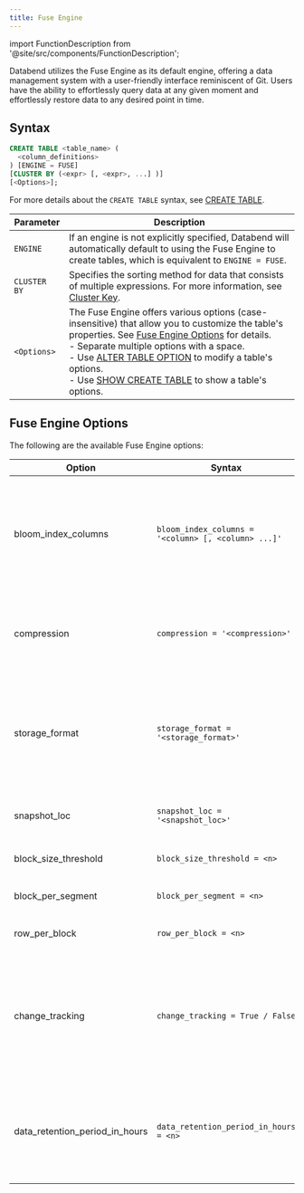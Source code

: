 ```yaml
---
title: Fuse Engine
---
```


import FunctionDescription from '@site/src/components/FunctionDescription';

<FunctionDescription description="Introduced or updated: v1.2.617"/>

Databend utilizes the Fuse Engine as its default engine, offering a data management system with a user-friendly interface reminiscent of Git. Users have the ability to effortlessly query data at any given moment and effortlessly restore data to any desired point in time.

## Syntax

```sql
CREATE TABLE <table_name> (
  <column_definitions>
) [ENGINE = FUSE]
[CLUSTER BY (<expr> [, <expr>, ...] )]
[<Options>];
```

For more details about the `CREATE TABLE` syntax, see [CREATE TABLE](../../10-sql-commands/00-ddl/01-table/10-ddl-create-table.md).

| Parameter    | Description                                                                                                                                                                                                                                                                                                                                                                                                                                                               |
| ------------ | ------------------------------------------------------------------------------------------------------------------------------------------------------------------------------------------------------------------------------------------------------------------------------------------------------------------------------------------------------------------------------------------------------------------------------------------------------------------------- |
| `ENGINE`     | If an engine is not explicitly specified, Databend will automatically default to using the Fuse Engine to create tables, which is equivalent to `ENGINE = FUSE`.                                                                                                                                                                                                                                                                                                          |
| `CLUSTER BY` | Specifies the sorting method for data that consists of multiple expressions. For more information, see [Cluster Key](/guides/performance/cluster-key).                                                                                                                                                                                                                                                                                                                    |
| `<Options>`  | The Fuse Engine offers various options (case-insensitive) that allow you to customize the table's properties. See [Fuse Engine Options](#fuse-engine-options) for details.<br/>- Separate multiple options with a space.<br/>- Use [ALTER TABLE OPTION](../../10-sql-commands/00-ddl/01-table/90-alter-table-option.md) to modify a table's options.<br/>- Use [SHOW CREATE TABLE](../../10-sql-commands/00-ddl/01-table/show-create-table.md) to show a table's options. |

## Fuse Engine Options

The following are the available Fuse Engine options:

| Option                         | Syntax                                              | Description                                                                                                                                                                                                                                                                                                                                                                             |
| ------------------------------ | --------------------------------------------------- | --------------------------------------------------------------------------------------------------------------------------------------------------------------------------------------------------------------------------------------------------------------------------------------------------------------------------------------------------------------------------------------- |
| bloom_index_columns            | `bloom_index_columns = '<column> [, <column> ...]'` | Specifies the columns to be used for the bloom index. The data type of these columns can be Map, Number, String, Date, or Timestamp. If no specific columns are specified, the bloom index is created by default on all supported columns. `bloom_index_columns=''` disables the bloom indexing.                                                                                        |
| compression                    | `compression = '<compression>'`                     | Specifies the compression method for the engine. Compression options include lz4, zstd, snappy, or none. The compression method defaults to zstd in object storage and lz4 in file system (fs) storage.                                                                                                                                                                                 |
| storage_format                 | `storage_format = '<storage_format>'`               | Specifies how data is stored. By default, the storage_format is set to **Parquet**, which offers high compression and is ideal for cloud-native object storage. Additionally, the experimental **Native** format is supported, optimizing memory copy overhead for storage devices like file systems.                                                                                   |
| snapshot_loc                   | `snapshot_loc = '<snapshot_loc>'`                   | Specifies a location parameter in string format, allowing easy sharing of a table without data copy.                                                                                                                                                                                                                                                                                    |
| block_size_threshold           | `block_size_threshold = <n>`                        | Specifies the maximum block size in bytes. Defaults to 104,857,600 bytes.                                                                                                                                                                                                                                                                                                               |
| block_per_segment              | `block_per_segment = <n>`                           | Specifies the maximum number of blocks in a segment. Defaults to 1,000.                                                                                                                                                                                                                                                                                                                 |
| row_per_block                  | `row_per_block = <n>`                               | Specifies the maximum number of rows in a file. Defaults to 1,000,000.                                                                                                                                                                                                                                                                                                                  |
| change_tracking                | `change_tracking = True / False`                    | Setting this option to `True` in the Fuse Engine allows for tracking changes for a table.<br/>Creating a stream for a table will automatically set `change_tracking` to `True` and introduce additional hidden columns to the table as change tracking metadata. For more information, see [How Stream Works](/guides/load-data/continuous-data-pipelines/stream#how-stream-works).     |
| data_retention_period_in_hours | `data_retention_period_in_hours = <n>`              | Specifies the number of hours to retain table data. The minimum value is 1 hour. The maximum value is defined by the `data_retention_time_in_days_max` setting in the [databend-query.toml](https://github.com/databendlabs/databend/blob/main/scripts/distribution/configs/databend-query.toml) configuration file , or defaults to 2,160 hours (90 days x 24 hours) if not specified. |
